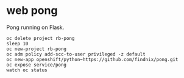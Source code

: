 # web pong
Pong running on Flask.

```
oc delete project rb-pong
sleep 10
oc new-project rb-pong
oc adm policy add-scc-to-user privileged -z default
oc new-app openshift/python~https://github.com/findnix/pong.git
oc expose service/pong
watch oc status
```
